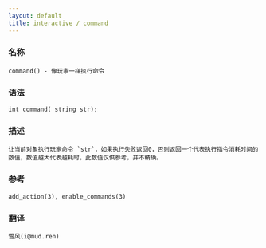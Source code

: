 ```yaml
---
layout: default
title: interactive / command
---
```


### 名称

    command() - 像玩家一样执行命令

### 语法

    int command( string str);

### 描述

    让当前对象执行玩家命令 `str`，如果执行失败返回0，否则返回一个代表执行指令消耗时间的数值，数值越大代表越耗时，此数值仅供参考，并不精确。

### 参考

    add_action(3), enable_commands(3)

### 翻译 ###

    雪风(i@mud.ren)
